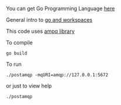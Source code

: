 You can get Go Programming Language [here](http://golang.org)

General intro to [go and workspaces](https://www.youtube.com/watch?v=XCsL89YtqCs)

This code uses [ampq library](https://github.com/streadway/amqp)

To compile 

```
go build
```

To run

```
./postamqp -mqURI=amqp://127.0.0.1:5672
```

or just to view help

```
./postamqp
```
